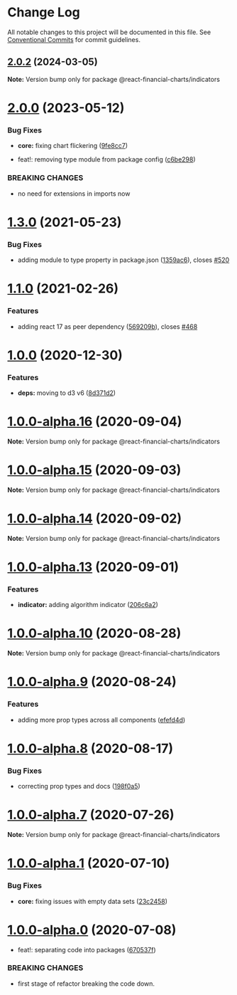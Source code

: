# Change Log

All notable changes to this project will be documented in this file.
See [Conventional Commits](https://conventionalcommits.org) for commit guidelines.

## [2.0.2](https://github.com/reactivemarkets/react-financial-charts/compare/v1.0.0...v2.0.2) (2024-03-05)

**Note:** Version bump only for package @react-financial-charts/indicators

# [2.0.0](https://github.com/reactivemarkets/react-financial-charts/compare/v1.3.2...v2.0.0) (2023-05-12)

### Bug Fixes

-   **core:** fixing chart flickering ([9fe8cc7](https://github.com/reactivemarkets/react-financial-charts/commit/9fe8cc7ec212949db46f14664e6ebe1272aa752d))

-   feat!: removing type module from package config ([c6be298](https://github.com/reactivemarkets/react-financial-charts/commit/c6be298ef6e556a30644fdcad4faaf3b77a25599))

### BREAKING CHANGES

-   no need for extensions in imports now

# [1.3.0](https://github.com/reactivemarkets/react-financial-charts/compare/v1.2.2...v1.3.0) (2021-05-23)

### Bug Fixes

-   adding module to type property in package.json ([1359ac6](https://github.com/reactivemarkets/react-financial-charts/commit/1359ac6e93d9638792c7bb478bba5fe1e5484a82)), closes [#520](https://github.com/reactivemarkets/react-financial-charts/issues/520)

# [1.1.0](https://github.com/reactivemarkets/react-financial-charts/compare/v1.0.1...v1.1.0) (2021-02-26)

### Features

-   adding react 17 as peer dependency ([569209b](https://github.com/reactivemarkets/react-financial-charts/commit/569209b6eb00f3c93eae1b5a9e4f014c055c93c7)), closes [#468](https://github.com/reactivemarkets/react-financial-charts/issues/468)

# [1.0.0](https://github.com/reactivemarkets/react-financial-charts/compare/v1.0.0-alpha.16...v1.0.0) (2020-12-30)

### Features

-   **deps:** moving to d3 v6 ([8d371d2](https://github.com/reactivemarkets/react-financial-charts/commit/8d371d240bc7ac3db3e2f0037b3c0807e05b4749))

# [1.0.0-alpha.16](https://github.com/reactivemarkets/react-financial-charts/compare/v1.0.0-alpha.15...v1.0.0-alpha.16) (2020-09-04)

**Note:** Version bump only for package @react-financial-charts/indicators

# [1.0.0-alpha.15](https://github.com/reactivemarkets/react-financial-charts/compare/v1.0.0-alpha.14...v1.0.0-alpha.15) (2020-09-03)

**Note:** Version bump only for package @react-financial-charts/indicators

# [1.0.0-alpha.14](https://github.com/reactivemarkets/react-financial-charts/compare/v1.0.0-alpha.13...v1.0.0-alpha.14) (2020-09-02)

**Note:** Version bump only for package @react-financial-charts/indicators

# [1.0.0-alpha.13](https://github.com/reactivemarkets/react-financial-charts/compare/v1.0.0-alpha.12...v1.0.0-alpha.13) (2020-09-01)

### Features

-   **indicator:** adding algorithm indicator ([206c6a2](https://github.com/reactivemarkets/react-financial-charts/commit/206c6a23061deeddfdd740237ab76ba5abdbfe40))

# [1.0.0-alpha.10](https://github.com/reactivemarkets/react-financial-charts/compare/v1.0.0-alpha.9...v1.0.0-alpha.10) (2020-08-28)

**Note:** Version bump only for package @react-financial-charts/indicators

# [1.0.0-alpha.9](https://github.com/reactivemarkets/react-financial-charts/compare/v1.0.0-alpha.8...v1.0.0-alpha.9) (2020-08-24)

### Features

-   adding more prop types across all components ([efefd4d](https://github.com/reactivemarkets/react-financial-charts/commit/efefd4dc3000ffe5ad5e63380ab324ab1e232a67))

# [1.0.0-alpha.8](https://github.com/reactivemarkets/react-financial-charts/compare/v1.0.0-alpha.7...v1.0.0-alpha.8) (2020-08-17)

### Bug Fixes

-   correcting prop types and docs ([198f0a5](https://github.com/reactivemarkets/react-financial-charts/commit/198f0a54dae54075383c25dca67ff48d5e5a1b2a))

# [1.0.0-alpha.7](https://github.com/reactivemarkets/react-financial-charts/compare/v1.0.0-alpha.6...v1.0.0-alpha.7) (2020-07-26)

**Note:** Version bump only for package @react-financial-charts/indicators

# [1.0.0-alpha.1](https://github.com/reactivemarkets/react-financial-charts/compare/v1.0.0-alpha.0...v1.0.0-alpha.1) (2020-07-10)

### Bug Fixes

-   **core:** fixing issues with empty data sets ([23c2458](https://github.com/reactivemarkets/react-financial-charts/commit/23c2458bfe55e97eef96f80030fe32b9cf5ac1e1))

# [1.0.0-alpha.0](https://github.com/reactivemarkets/react-financial-charts/compare/v0.5.1...v1.0.0-alpha.0) (2020-07-08)

-   feat!: separating code into packages ([670537f](https://github.com/reactivemarkets/react-financial-charts/commit/670537fa280dddfbe921639a8e22a7c11d14e5f3))

### BREAKING CHANGES

-   first stage of refactor breaking the code down.
